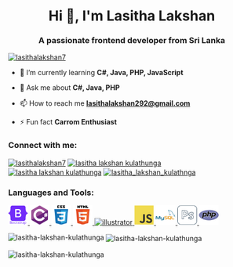 <h1 align="center">Hi 👋, I'm Lasitha Lakshan</h1>
<h3 align="center">A passionate frontend developer from Sri Lanka</h3>

<p align="left"> <a href="https://twitter.com/lasithalakshan7" target="blank"><img src="https://img.shields.io/twitter/follow/lasithalakshan7?logo=twitter&style=for-the-badge" alt="lasithalakshan7" /></a> </p>

- 🌱 I’m currently learning **C#, Java, PHP, JavaScript**

- 💬 Ask me about **C#, Java, PHP**

- 📫 How to reach me **lasithalakshan292@gmail.com**

- ⚡ Fun fact **Carrom Enthusiast**

<h3 align="left">Connect with me:</h3>
<p align="left">
<a href="https://twitter.com/lasithalakshan7" target="blank"><img align="center" src="https://raw.githubusercontent.com/rahuldkjain/github-profile-readme-generator/master/src/images/icons/Social/twitter.svg" alt="lasithalakshan7" height="30" width="40" /></a>
<a href="https://linkedin.com/in/lasitha lakshan kulathunga" target="blank"><img align="center" src="https://raw.githubusercontent.com/rahuldkjain/github-profile-readme-generator/master/src/images/icons/Social/linked-in-alt.svg" alt="lasitha lakshan kulathunga" height="30" width="40" /></a>
<a href="https://fb.com/lasitha lakshan kulathunga" target="blank"><img align="center" src="https://raw.githubusercontent.com/rahuldkjain/github-profile-readme-generator/master/src/images/icons/Social/facebook.svg" alt="lasitha lakshan kulathunga" height="30" width="40" /></a>
<a href="https://instagram.com/lasitha_lakshan_kulathnga" target="blank"><img align="center" src="https://raw.githubusercontent.com/rahuldkjain/github-profile-readme-generator/master/src/images/icons/Social/instagram.svg" alt="lasitha_lakshan_kulathnga" height="30" width="40" /></a>
</p>

<h3 align="left">Languages and Tools:</h3>
<p align="left"> <a href="https://getbootstrap.com" target="_blank" rel="noreferrer"> <img src="https://raw.githubusercontent.com/devicons/devicon/master/icons/bootstrap/bootstrap-plain-wordmark.svg" alt="bootstrap" width="40" height="40"/> </a> <a href="https://www.w3schools.com/cs/" target="_blank" rel="noreferrer"> <img src="https://raw.githubusercontent.com/devicons/devicon/master/icons/csharp/csharp-original.svg" alt="csharp" width="40" height="40"/> </a> <a href="https://www.w3schools.com/css/" target="_blank" rel="noreferrer"> <img src="https://raw.githubusercontent.com/devicons/devicon/master/icons/css3/css3-original-wordmark.svg" alt="css3" width="40" height="40"/> </a> <a href="https://www.w3.org/html/" target="_blank" rel="noreferrer"> <img src="https://raw.githubusercontent.com/devicons/devicon/master/icons/html5/html5-original-wordmark.svg" alt="html5" width="40" height="40"/> </a> <a href="https://www.adobe.com/in/products/illustrator.html" target="_blank" rel="noreferrer"> <img src="https://www.vectorlogo.zone/logos/adobe_illustrator/adobe_illustrator-icon.svg" alt="illustrator" width="40" height="40"/> </a> <a href="https://developer.mozilla.org/en-US/docs/Web/JavaScript" target="_blank" rel="noreferrer"> <img src="https://raw.githubusercontent.com/devicons/devicon/master/icons/javascript/javascript-original.svg" alt="javascript" width="40" height="40"/> </a> <a href="https://www.mysql.com/" target="_blank" rel="noreferrer"> <img src="https://raw.githubusercontent.com/devicons/devicon/master/icons/mysql/mysql-original-wordmark.svg" alt="mysql" width="40" height="40"/> </a> <a href="https://www.photoshop.com/en" target="_blank" rel="noreferrer"> <img src="https://raw.githubusercontent.com/devicons/devicon/master/icons/photoshop/photoshop-line.svg" alt="photoshop" width="40" height="40"/> </a> <a href="https://www.php.net" target="_blank" rel="noreferrer"> <img src="https://raw.githubusercontent.com/devicons/devicon/master/icons/php/php-original.svg" alt="php" width="40" height="40"/> </a> </p>

<p><img align="left" src="https://github-readme-stats.vercel.app/api/top-langs?username=lasitha-lakshan-kulathunga&show_icons=true&locale=en&layout=compact" alt="lasitha-lakshan-kulathunga" /></p>

<p>&nbsp;<img align="center" src="https://github-readme-stats.vercel.app/api?username=lasitha-lakshan-kulathunga&show_icons=true&locale=en" alt="lasitha-lakshan-kulathunga" /></p>

<p><img align="center" src="https://github-readme-streak-stats.herokuapp.com/?user=lasitha-lakshan-kulathunga&" alt="lasitha-lakshan-kulathunga" /></p>
